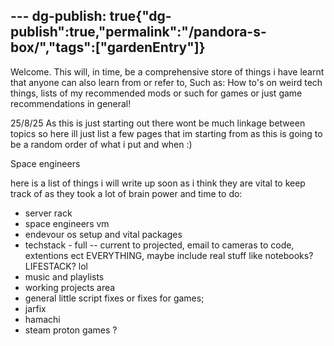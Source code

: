 --- dg-publish: true{"dg-publish":true,"permalink":"/pandora-s-box/","tags":["gardenEntry"]}
---

Welcome. This will, in time, be a comprehensive store of things i have learnt that anyone can also learn from or refer to, Such as: How to's on weird tech things, lists of my recommended mods or such for games or just game recommendations in general!


25/8/25
As this is just starting out there wont be much linkage between topics so here ill just list a few pages  that im starting from as this is going to be a random order of what i put and when :)

Space engineers



here is a list of things i will write up soon as i think they are vital to keep track of as they took a lot of brain power and time to do:

- server rack
- space engineers vm
- endevour os setup and vital packages
- techstack - full -- current to projected, email to cameras to code, extentions ect EVERYTHING, maybe include real stuff like notebooks? LIFESTACK? lol
- music and playlists
- working projects area
- general little script fixes or fixes for games;
- jarfix
- hamachi
- steam proton games ?

